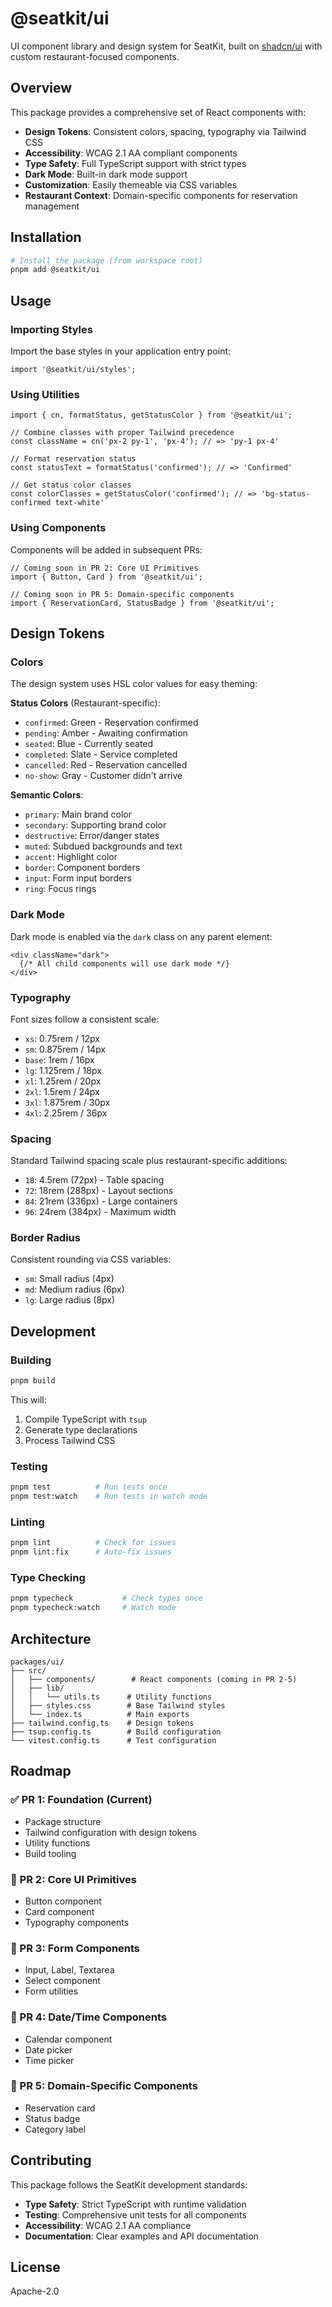 # @seatkit/ui

UI component library and design system for SeatKit, built on [shadcn/ui](https://ui.shadcn.com/) with custom restaurant-focused components.

## Overview

This package provides a comprehensive set of React components with:

- **Design Tokens**: Consistent colors, spacing, typography via Tailwind CSS
- **Accessibility**: WCAG 2.1 AA compliant components
- **Type Safety**: Full TypeScript support with strict types
- **Dark Mode**: Built-in dark mode support
- **Customization**: Easily themeable via CSS variables
- **Restaurant Context**: Domain-specific components for reservation management

## Installation

```bash
# Install the package (from workspace root)
pnpm add @seatkit/ui
```

## Usage

### Importing Styles

Import the base styles in your application entry point:

```tsx
import '@seatkit/ui/styles';
```

### Using Utilities

```tsx
import { cn, formatStatus, getStatusColor } from '@seatkit/ui';

// Combine classes with proper Tailwind precedence
const className = cn('px-2 py-1', 'px-4'); // => 'py-1 px-4'

// Format reservation status
const statusText = formatStatus('confirmed'); // => 'Confirmed'

// Get status color classes
const colorClasses = getStatusColor('confirmed'); // => 'bg-status-confirmed text-white'
```

### Using Components

Components will be added in subsequent PRs:

```tsx
// Coming soon in PR 2: Core UI Primitives
import { Button, Card } from '@seatkit/ui';

// Coming soon in PR 5: Domain-specific components
import { ReservationCard, StatusBadge } from '@seatkit/ui';
```

## Design Tokens

### Colors

The design system uses HSL color values for easy theming:

**Status Colors** (Restaurant-specific):
- `confirmed`: Green - Reservation confirmed
- `pending`: Amber - Awaiting confirmation
- `seated`: Blue - Currently seated
- `completed`: Slate - Service completed
- `cancelled`: Red - Reservation cancelled
- `no-show`: Gray - Customer didn't arrive

**Semantic Colors**:
- `primary`: Main brand color
- `secondary`: Supporting brand color
- `destructive`: Error/danger states
- `muted`: Subdued backgrounds and text
- `accent`: Highlight color
- `border`: Component borders
- `input`: Form input borders
- `ring`: Focus rings

### Dark Mode

Dark mode is enabled via the `dark` class on any parent element:

```tsx
<div className="dark">
  {/* All child components will use dark mode */}
</div>
```

### Typography

Font sizes follow a consistent scale:
- `xs`: 0.75rem / 12px
- `sm`: 0.875rem / 14px
- `base`: 1rem / 16px
- `lg`: 1.125rem / 18px
- `xl`: 1.25rem / 20px
- `2xl`: 1.5rem / 24px
- `3xl`: 1.875rem / 30px
- `4xl`: 2.25rem / 36px

### Spacing

Standard Tailwind spacing scale plus restaurant-specific additions:
- `18`: 4.5rem (72px) - Table spacing
- `72`: 18rem (288px) - Layout sections
- `84`: 21rem (336px) - Large containers
- `96`: 24rem (384px) - Maximum width

### Border Radius

Consistent rounding via CSS variables:
- `sm`: Small radius (4px)
- `md`: Medium radius (6px)
- `lg`: Large radius (8px)

## Development

### Building

```bash
pnpm build
```

This will:
1. Compile TypeScript with `tsup`
2. Generate type declarations
3. Process Tailwind CSS

### Testing

```bash
pnpm test          # Run tests once
pnpm test:watch    # Run tests in watch mode
```

### Linting

```bash
pnpm lint          # Check for issues
pnpm lint:fix      # Auto-fix issues
```

### Type Checking

```bash
pnpm typecheck           # Check types once
pnpm typecheck:watch     # Watch mode
```

## Architecture

```
packages/ui/
├── src/
│   ├── components/        # React components (coming in PR 2-5)
│   ├── lib/
│   │   └── utils.ts      # Utility functions
│   ├── styles.css        # Base Tailwind styles
│   └── index.ts          # Main exports
├── tailwind.config.ts    # Design tokens
├── tsup.config.ts        # Build configuration
└── vitest.config.ts      # Test configuration
```

## Roadmap

### ✅ PR 1: Foundation (Current)
- Package structure
- Tailwind configuration with design tokens
- Utility functions
- Build tooling

### 🔄 PR 2: Core UI Primitives
- Button component
- Card component
- Typography components

### 🔄 PR 3: Form Components
- Input, Label, Textarea
- Select component
- Form utilities

### 🔄 PR 4: Date/Time Components
- Calendar component
- Date picker
- Time picker

### 🔄 PR 5: Domain-Specific Components
- Reservation card
- Status badge
- Category label

## Contributing

This package follows the SeatKit development standards:

- **Type Safety**: Strict TypeScript with runtime validation
- **Testing**: Comprehensive unit tests for all components
- **Accessibility**: WCAG 2.1 AA compliance
- **Documentation**: Clear examples and API documentation

## License

Apache-2.0
